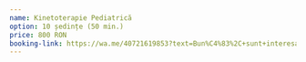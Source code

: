 ```yaml
---
name: Kinetoterapie Pediatrică
option: 10 ședințe (50 min.)
price: 800 RON
booking-link: https://wa.me/40721619853?text=Bun%C4%83%2C+sunt+interesat%C4%83+de+procedura+%22KINETOTERAPIE+PEDIATRICA+10+%C8%99edin%C8%9Be+%2850+min.%29+800+RON%22
---
```

